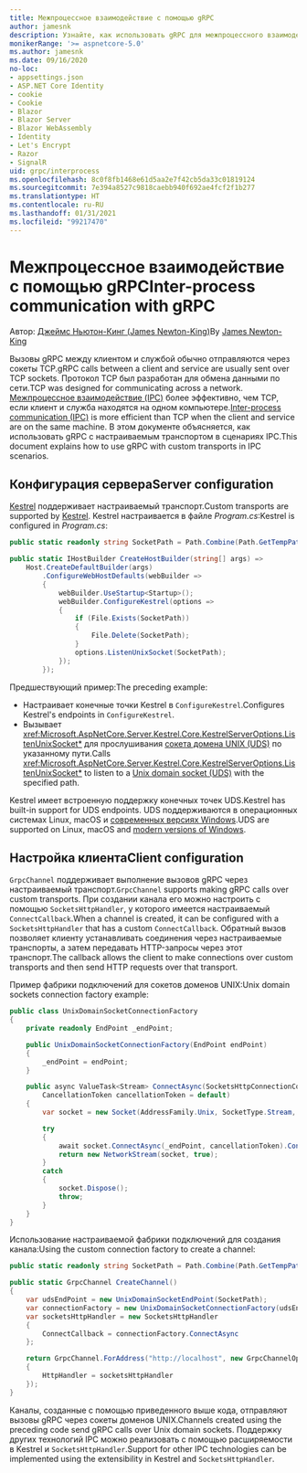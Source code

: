 ```yaml
---
title: Межпроцессное взаимодействие с помощью gRPC
author: jamesnk
description: Узнайте, как использовать gRPC для межпроцессного взаимодействия.
monikerRange: '>= aspnetcore-5.0'
ms.author: jamesnk
ms.date: 09/16/2020
no-loc:
- appsettings.json
- ASP.NET Core Identity
- cookie
- Cookie
- Blazor
- Blazor Server
- Blazor WebAssembly
- Identity
- Let's Encrypt
- Razor
- SignalR
uid: grpc/interprocess
ms.openlocfilehash: 8c0f8fb1468e61d5aa2e7f42cb5da33c01819124
ms.sourcegitcommit: 7e394a8527c9818caebb940f692ae4fcf2f1b277
ms.translationtype: HT
ms.contentlocale: ru-RU
ms.lasthandoff: 01/31/2021
ms.locfileid: "99217470"
---
```

# <a name="inter-process-communication-with-grpc"></a><span data-ttu-id="365e8-103">Межпроцессное взаимодействие с помощью gRPC</span><span class="sxs-lookup"><span data-stu-id="365e8-103">Inter-process communication with gRPC</span></span>

<span data-ttu-id="365e8-104">Автор: [Джеймс Ньютон-Кинг (James Newton-King)](https://twitter.com/jamesnk)</span><span class="sxs-lookup"><span data-stu-id="365e8-104">By [James Newton-King](https://twitter.com/jamesnk)</span></span>

<span data-ttu-id="365e8-105">Вызовы gRPC между клиентом и службой обычно отправляются через сокеты TCP.</span><span class="sxs-lookup"><span data-stu-id="365e8-105">gRPC calls between a client and service are usually sent over TCP sockets.</span></span> <span data-ttu-id="365e8-106">Протокол TCP был разработан для обмена данными по сети.</span><span class="sxs-lookup"><span data-stu-id="365e8-106">TCP was designed for communicating across a network.</span></span> <span data-ttu-id="365e8-107">[Межпроцессное взаимодействие (IPC)](https://wikipedia.org/wiki/Inter-process_communication) более эффективно, чем TCP, если клиент и служба находятся на одном компьютере.</span><span class="sxs-lookup"><span data-stu-id="365e8-107">[Inter-process communication (IPC)](https://wikipedia.org/wiki/Inter-process_communication) is more efficient than TCP when the client and service are on the same machine.</span></span> <span data-ttu-id="365e8-108">В этом документе объясняется, как использовать gRPC с настраиваемым транспортом в сценариях IPC.</span><span class="sxs-lookup"><span data-stu-id="365e8-108">This document explains how to use gRPC with custom transports in IPC scenarios.</span></span>

## <a name="server-configuration"></a><span data-ttu-id="365e8-109">Конфигурация сервера</span><span class="sxs-lookup"><span data-stu-id="365e8-109">Server configuration</span></span>

<span data-ttu-id="365e8-110">[Kestrel](xref:fundamentals/servers/kestrel) поддерживает настраиваемый транспорт.</span><span class="sxs-lookup"><span data-stu-id="365e8-110">Custom transports are supported by [Kestrel](xref:fundamentals/servers/kestrel).</span></span> <span data-ttu-id="365e8-111">Kestrel настраивается в файле *Program.cs*:</span><span class="sxs-lookup"><span data-stu-id="365e8-111">Kestrel is configured in *Program.cs*:</span></span>

```csharp
public static readonly string SocketPath = Path.Combine(Path.GetTempPath(), "socket.tmp");

public static IHostBuilder CreateHostBuilder(string[] args) =>
    Host.CreateDefaultBuilder(args)
        .ConfigureWebHostDefaults(webBuilder =>
        {
            webBuilder.UseStartup<Startup>();
            webBuilder.ConfigureKestrel(options =>
            {
                if (File.Exists(SocketPath))
                {
                    File.Delete(SocketPath);
                }
                options.ListenUnixSocket(SocketPath);
            });
        });
```

<span data-ttu-id="365e8-112">Предшествующий пример:</span><span class="sxs-lookup"><span data-stu-id="365e8-112">The preceding example:</span></span>

* <span data-ttu-id="365e8-113">Настраивает конечные точки Kestrel в `ConfigureKestrel`.</span><span class="sxs-lookup"><span data-stu-id="365e8-113">Configures Kestrel's endpoints in `ConfigureKestrel`.</span></span>
* <span data-ttu-id="365e8-114">Вызывает <xref:Microsoft.AspNetCore.Server.Kestrel.Core.KestrelServerOptions.ListenUnixSocket*> для прослушивания [сокета домена UNIX (UDS)](https://wikipedia.org/wiki/Unix_domain_socket) по указанному пути.</span><span class="sxs-lookup"><span data-stu-id="365e8-114">Calls <xref:Microsoft.AspNetCore.Server.Kestrel.Core.KestrelServerOptions.ListenUnixSocket*> to listen to a [Unix domain socket (UDS)](https://wikipedia.org/wiki/Unix_domain_socket) with the specified path.</span></span>

<span data-ttu-id="365e8-115">Kestrel имеет встроенную поддержку конечных точек UDS.</span><span class="sxs-lookup"><span data-stu-id="365e8-115">Kestrel has built-in support for UDS endpoints.</span></span> <span data-ttu-id="365e8-116">UDS поддерживаются в операционных системах Linux, macOS и [современных версиях Windows](https://devblogs.microsoft.com/commandline/af_unix-comes-to-windows/).</span><span class="sxs-lookup"><span data-stu-id="365e8-116">UDS are supported on Linux, macOS and [modern versions of Windows](https://devblogs.microsoft.com/commandline/af_unix-comes-to-windows/).</span></span>

## <a name="client-configuration"></a><span data-ttu-id="365e8-117">Настройка клиента</span><span class="sxs-lookup"><span data-stu-id="365e8-117">Client configuration</span></span>

<span data-ttu-id="365e8-118">`GrpcChannel` поддерживает выполнение вызовов gRPC через настраиваемый транспорт.</span><span class="sxs-lookup"><span data-stu-id="365e8-118">`GrpcChannel` supports making gRPC calls over custom transports.</span></span> <span data-ttu-id="365e8-119">При создании канала его можно настроить с помощью `SocketsHttpHandler`, у которого имеется настраиваемый `ConnectCallback`.</span><span class="sxs-lookup"><span data-stu-id="365e8-119">When a channel is created, it can be configured with a `SocketsHttpHandler` that has a custom `ConnectCallback`.</span></span> <span data-ttu-id="365e8-120">Обратный вызов позволяет клиенту устанавливать соединения через настраиваемые транспорты, а затем передавать HTTP-запросы через этот транспорт.</span><span class="sxs-lookup"><span data-stu-id="365e8-120">The callback allows the client to make connections over custom transports and then send HTTP requests over that transport.</span></span>

<span data-ttu-id="365e8-121">Пример фабрики подключений для сокетов доменов UNIX:</span><span class="sxs-lookup"><span data-stu-id="365e8-121">Unix domain sockets connection factory example:</span></span>

```csharp
public class UnixDomainSocketConnectionFactory
{
    private readonly EndPoint _endPoint;

    public UnixDomainSocketConnectionFactory(EndPoint endPoint)
    {
        _endPoint = endPoint;
    }

    public async ValueTask<Stream> ConnectAsync(SocketsHttpConnectionContext _,
        CancellationToken cancellationToken = default)
    {
        var socket = new Socket(AddressFamily.Unix, SocketType.Stream, ProtocolType.Unspecified);

        try
        {
            await socket.ConnectAsync(_endPoint, cancellationToken).ConfigureAwait(false);
            return new NetworkStream(socket, true);
        }
        catch
        {
            socket.Dispose();
            throw;
        }
    }
}
```

<span data-ttu-id="365e8-122">Использование настраиваемой фабрики подключений для создания канала:</span><span class="sxs-lookup"><span data-stu-id="365e8-122">Using the custom connection factory to create a channel:</span></span>

```csharp
public static readonly string SocketPath = Path.Combine(Path.GetTempPath(), "socket.tmp");

public static GrpcChannel CreateChannel()
{
    var udsEndPoint = new UnixDomainSocketEndPoint(SocketPath);
    var connectionFactory = new UnixDomainSocketConnectionFactory(udsEndPoint);
    var socketsHttpHandler = new SocketsHttpHandler
    {
        ConnectCallback = connectionFactory.ConnectAsync
    };

    return GrpcChannel.ForAddress("http://localhost", new GrpcChannelOptions
    {
        HttpHandler = socketsHttpHandler
    });
}
```

<span data-ttu-id="365e8-123">Каналы, созданные с помощью приведенного выше кода, отправляют вызовы gRPC через сокеты доменов UNIX.</span><span class="sxs-lookup"><span data-stu-id="365e8-123">Channels created using the preceding code send gRPC calls over Unix domain sockets.</span></span> <span data-ttu-id="365e8-124">Поддержку других технологий IPC можно реализовать с помощью расширяемости в Kestrel и `SocketsHttpHandler`.</span><span class="sxs-lookup"><span data-stu-id="365e8-124">Support for other IPC technologies can be implemented using the extensibility in Kestrel and `SocketsHttpHandler`.</span></span>
